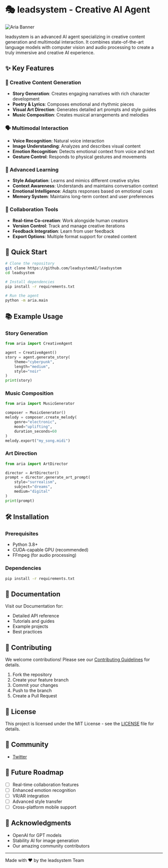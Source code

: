 # 🎭 leadsystem - Creative AI Agent

![Aria Banner](docs/images/banner.png)

leadsystem is an advanced AI agent specializing in creative content generation and multimodal interaction. It combines state-of-the-art language models with computer vision and audio processing to create a truly immersive and creative AI experience.

## ✨ Key Features

### 🎨 Creative Content Generation
- **Story Generation**: Creates engaging narratives with rich character development
- **Poetry & Lyrics**: Composes emotional and rhythmic pieces
- **Visual Art Direction**: Generates detailed art prompts and style guides
- **Music Composition**: Creates musical arrangements and melodies

### 🗣️ Multimodal Interaction
- **Voice Recognition**: Natural voice interaction
- **Image Understanding**: Analyzes and describes visual content
- **Emotion Recognition**: Detects emotional context from voice and text
- **Gesture Control**: Responds to physical gestures and movements

### 🧠 Advanced Learning
- **Style Adaptation**: Learns and mimics different creative styles
- **Context Awareness**: Understands and maintains conversation context
- **Emotional Intelligence**: Adapts responses based on emotional cues
- **Memory System**: Maintains long-term context and user preferences

### 🤝 Collaboration Tools
- **Real-time Co-creation**: Work alongside human creators
- **Version Control**: Track and manage creative iterations
- **Feedback Integration**: Learn from user feedback
- **Export Options**: Multiple format support for created content

## 🚀 Quick Start

```bash
# Clone the repository
git clone https://github.com/leadsystemAI/leadsystem
cd leadsystem

# Install dependencies
pip install -r requirements.txt

# Run the agent
python -m aria.main
```

## 📚 Example Usage

### Story Generation
```python
from aria import CreativeAgent

agent = CreativeAgent()
story = agent.generate_story(
    theme="cyberpunk",
    length="medium",
    style="noir"
)
print(story)
```

### Music Composition
```python
from aria import MusicGenerator

composer = MusicGenerator()
melody = composer.create_melody(
    genre="electronic",
    mood="uplifting",
    duration_seconds=60
)
melody.export("my_song.midi")
```

### Art Direction
```python
from aria import ArtDirector

director = ArtDirector()
prompt = director.generate_art_prompt(
    style="surrealism",
    subject="dreams",
    medium="digital"
)
print(prompt)
```

## 🛠️ Installation

### Prerequisites
- Python 3.8+
- CUDA-capable GPU (recommended)
- FFmpeg (for audio processing)

### Dependencies
```bash
pip install -r requirements.txt
```

## 📖 Documentation

Visit our Documentation for:
- Detailed API reference
- Tutorials and guides
- Example projects
- Best practices

## 🤝 Contributing

We welcome contributions! Please see our [Contributing Guidelines](CONTRIBUTING.md) for details.

1. Fork the repository
2. Create your feature branch
3. Commit your changes
4. Push to the branch
5. Create a Pull Request

## 📄 License

This project is licensed under the MIT License - see the [LICENSE](LICENSE) file for details.

## 🌟 Community

- [Twitter](https://x.com/LeadSystemsAi)

## 🔮 Future Roadmap

- [ ] Real-time collaboration features
- [ ] Enhanced emotion recognition
- [ ] VR/AR integration
- [ ] Advanced style transfer
- [ ] Cross-platform mobile support

## 🙏 Acknowledgments

- OpenAI for GPT models
- Stability AI for image generation
- Our amazing community contributors

---

Made with ❤️ by the leadsystem Team
